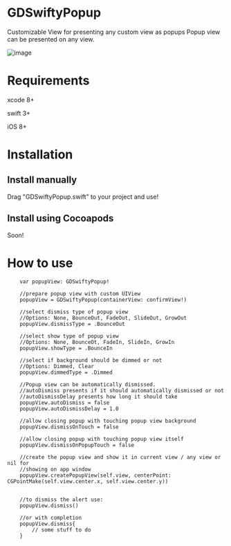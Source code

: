 # GDSwiftyPopup

Customizable View for presenting any custom view as popups
Popup view can be presented on any view.

![image](https://cloud.githubusercontent.com/assets/9967486/15256618/8501d938-1957-11e6-8292-1aa9203a0428.gif)


# Requirements
xcode 8+

swift 3+

iOS 8+


# Installation
Install manually
------
Drag "GDSwiftyPopup.swift" to your project and use!

Install using Cocoapods
------
Soon!



# How to use
```    
    var popupView: GDSwiftyPopup!

    //prepare popup view with custom UIView
    popupView = GDSwiftyPopup(containerView: confirmView!)
    
    //select dismiss type of popup view
    //Options: None, BounceOut, FadeOut, SlideOut, GrowOut
    popupView.dismissType = .BounceOut
    
    //select show type of popup view
    //Options: None, BounceOt, FadeIn, SlideIn, GrowIn
    popupView.showType = .BounceIn
    
    //select if background should be dimmed or not
    //Options: Dimmed, Clear
    popupView.dimmedType = .Dimmed
    
    //Popup view can be automatically dismissed.
    //autoDismiss presents if it should automatically dismissed or not
    //autoDismissDelay presents how long it should take
    popupView.autoDismiss = false
    popupView.autoDismissDelay = 1.0
    
    //allow closing popup with touching popup view background
    popupView.dismissOnTouch = false
    
    //allow closing popup with touching popup view itself
    popupView.dismissOnPopupTouch = false
    
    //create the popup view and show it in current view / any view or nil for 
    //showing on app window
    popupView.createPopupView(self.view, centerPoint: CGPointMake(self.view.center.x, self.view.center.y))


    //to dismiss the alert use:
    popupView.dismiss()

    //or with completion
    popupView.dismiss{
        // some stuff to do
    }
```
